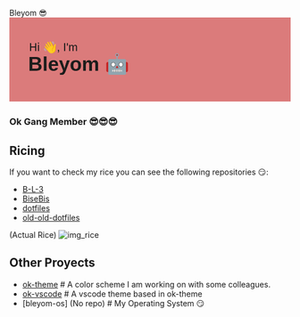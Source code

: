 Bleyom 😎
![header.png](header.png)

### Ok Gang Member 😎😎😎

## Ricing
If you want to check my rice you can see the following repositories 😏:

- [B-L-3](https://github.com/Bleyom/B-L-3)
- [BiseBis](https://github.com/Bleyom/BiseBis)
- [dotfiles](https://github.com/Bleyom/dotfiles)
- [old-old-dotfiles](https://github.com/Bleyom/old-old-dotfiles)

(Actual Rice)
![img_rice](https://i.imgur.com/V5BRi1r.png)

## Other Proyects

- [ok-theme](https://github.com/itsook/ok-theme) # A color scheme I am working on with some colleagues.
- [ok-vscode](https://github.com/itsook/ok-vscode-theme) # A vscode theme based in ok-theme
- [bleyom-os] (No repo) # My Operating System 😏
